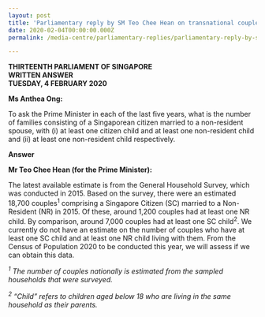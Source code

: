 ```yaml
---
layout: post
title: 'Parliamentary reply by SM Teo Chee Hean on transnational couples with citizen or non-resident children'
date: 2020-02-04T00:00:00.000Z
permalink: /media-centre/parliamentary-replies/parliamentary-reply-by-sm-teo-chee-hean-on-transnational-couples-with-citizen-or-non-resident-children/

---
```



**THIRTEENTH PARLIAMENT OF SINGAPORE  
WRITTEN ANSWER  
TUESDAY, 4 FEBRUARY 2020**  

**Ms Anthea Ong:**

To ask the Prime Minister in each of the last five years, what is the number of families consisting of a Singaporean citizen married to a non-resident spouse, with (i) at least one citizen child and at least one non-resident child and (ii) at least one non-resident child respectively.

**Answer**

**Mr Teo Chee Hean (for the Prime Minister):** 

The latest available estimate is from the General Household Survey, which was conducted in 2015. Based on the survey, there were an estimated 18,700 couples<sup>1</sup> comprising a Singapore Citizen (SC) married to a Non-Resident (NR) in 2015. Of these, around 1,200 couples had at least one NR child. By comparison, around 7,000 couples had at least one SC child<sup>2</sup>. We currently do not have an estimate on the number of couples who have at least one SC child and at least one NR child living with them. From the Census of Population 2020 to be conducted this year, we will assess if we can obtain this data.



*<sup>1</sup> The number of couples nationally is estimated from the sampled households that were surveyed.*

*<sup>2</sup> “Child” refers to children aged below 18 who are living in the same household as their parents.*

